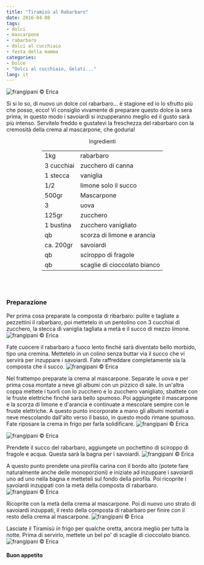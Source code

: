 ```yaml
---
title: "Tiramisù al Rabarbaro"
date: 2016-04-08
tags:
- dolci
- mascarpone
- rabarbaro
- dolci al cucchiaio
- festa della mamma
categories:
- Dolce
- "Dolci al cucchiaio, Gelati..."
lang: it
---
```

![](header.jpg "frangipani © Erica")

Si si lo so, di nuovo un dolce col rabarbaro... è stagione ed io lo sfrutto più che posso, ecco! Vi consiglio vivamente di preparare questo dolce la sera prima, in questo modo i savoiardi si inzupperanno meglio ed il gusto sarà più intenso. Servitelo freddo e gustatevi la freschezza del rabarbaro con la cremosità della crema al mascarpone, che goduria!

<div id="wrapper" style="text-align: center">
  <div id="yourdiv" style="display: inline-block;">
    <div class="ingredients">
      <div class="ingredients-title">Ingredienti</div>
      <table>
        <tbody>
          <tr>
            <td>1kg</td>
            <td>rabarbaro</td>
          </tr>
          <tr>
            <td>3 cucchiai</td>
            <td>zucchero di canna</td>
          </tr>
          <tr>
            <td>1 stecca</td>
            <td>vaniglia</td>
          </tr>
          <tr>
            <td>1/2</td>
            <td>limone solo il succo</td>
          </tr>
          <tr>
            <td>500gr</td>
            <td>Mascarpone</td>
          </tr>
          <tr>
            <td>3</td>
            <td>uova</td>
          </tr>
          <tr>
            <td>125gr</td>
            <td>zucchero</td>
          </tr>
          <tr>
            <td>1 bustina</td>
            <td>zucchero vanigliato</td>
          </tr>
          <tr>
            <td>qb</td>
            <td>scorza di limone e arancia</td>
          </tr>
          <tr>
            <td>ca. 200gr</td>
            <td>savoiardi</td>
          </tr>
          <tr>
            <td>qb</td>
            <td>sciroppo di fragole</td>
          </tr>
          <tr>
            <td>qb</td>
            <td>scaglie di cioccolato bianco</td>
          </tr>
        </tbody>
      </table>
      <br></br>
    </div>
  </div>
</div>


<h3>
  <font color="grey">
    <i class="fa fa-cogs"></i>
  </font> Preparazione
</h3>

Per prima cosa preparate la composta di ribarbaro: pulite e tagliate a pezzettini il rabarbaro, poi mettetelo in un pentolino con 3 cucchiai di zucchero, la stecca di vaniglia tagliata a metà e il succo di mezzo limone.
![](rabarbaro.jpg "frangipani © Erica")

Fate cuocere il rabarbaro a fuoco lento finché sarà diventato bello morbido, tipo una cremina. Mettetelo in un colino senza buttar via il succo che vi servirà per inzuppare i savoiardi. Fate raffreddare completamente sia la composta che il succo.
![](rabarbarocotto.jpg "frangipani © Erica")

Nel frattempo preparate la crema al mascarpone. Separate le uova e per prima cosa montate a neve gli albumi con un pizzico di sale. In un'altra coppa mettete i tuorli con lo zucchero e lo zucchero vanigliato, sbattete con le fruste elettriche finché sarà bello spumoso. Poi aggiungete il mascarpone e la scorza di limone e d'arancia e continuate a mescolare sempre con le fruste elettriche. A questo punto incorporate a mano gli albumi montati a neve mescolando dall'alto verso il basso, in questo modo rimane spumoso. Fate riposare la crema in frigo per farla solidificare.
![](crema1.jpg "frangipani © Erica")

![](crema2.jpg "frangipani © Erica")

Prendete il succo del rabarbaro, aggiungete un pochettino di sciroppo di fragole e acqua. Questa sarà la bagna per i savoiardi.
![](bagna.jpg "frangipani © Erica")

A questo punto prendete una pirofila carina con il bordo alto (potete fare naturalmente anche delle monoporzioni) e iniziate ad inzuppare i savoiardi uno ad uno nella bagna e metteteli sul fondo della pirofila. Poi ricoprite i savoiardi inzuppati con la metà della composta di rabarbaro.
![](savoiardi.jpg "frangipani © Erica")

Ricoprite con la metà della crema al mascarpone. Poi di nuovo uno strato di savoiardi inzuppati, il resto della composta di rabarbaro per finire con il resto della crema al mascarpone.
![](strati.jpg "frangipani © Erica")

Lasciate il Tiramisù in frigo per qualche oretta, ancora meglio per tutta la notte. Prima di servirlo, mettete un bel po' di scaglie di cioccolato bianco.
![](risultato.jpg "frangipani © Erica")


<h4>Buon appetito
  <font color="red">
    <i class="fa fa-smile-o"></i>
  </font>
</h4>

